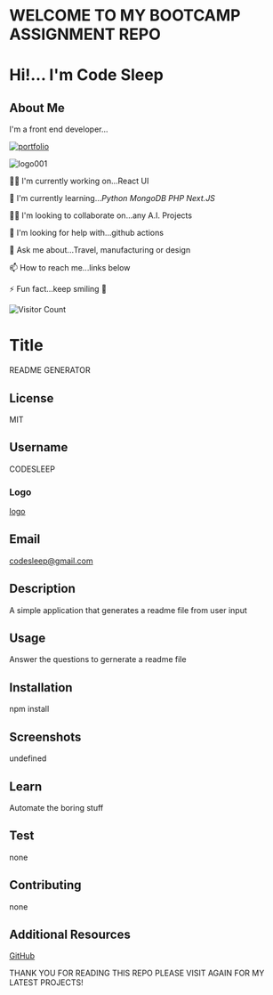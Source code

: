 
# WELCOME TO MY BOOTCAMP ASSIGNMENT REPO

# Hi!... I'm Code Sleep

## About Me

I'm a front end developer...

[![portfolio](https://img.shields.io/badge/my_portfolio-000?style=for-the-badge&logo=ko-fi&logoColor=white)](https://codesleeps.github.io/Bootstrap-Portfolio/)

![logo001](https://user-images.githubusercontent.com/125808990/236808958-deddef64-0c3e-4e5b-92ce-84166aa87fc6.png)

👩‍💻 I'm currently working on...React UI

🧠 I'm currently learning..._Python_ _MongoDB_ _PHP_ _Next.JS_

👯‍♀️ I'm looking to collaborate on...any A.I. Projects

🤔 I'm looking for help with...github actions

💬 Ask me about...Travel, manufacturing or design

📫 How to reach me...links below

⚡️ Fun fact...keep smiling 🤖

![Visitor Count](https://profile-counter.glitch.me/codesleeps/count.svg)

# Title

  README GENERATOR
  
## License

  MIT

## Username

  CODESLEEP

### Logo

  [logo]('/Users/codesleep/Desktop/solid-octo-fiesta-main/logo.png')

## Email

  <codesleep@gmail.com>

## Description

  A simple application that generates a readme file from user input

## Usage

  Answer the questions to gernerate a readme file

## Installation

  npm install

## Screenshots

  undefined
  
## Learn

  Automate the boring stuff

## Test

  none

## Contributing

  none

## Additional Resources

  [GitHub](https://github.com/codesleeps/turbo-invention/blob/main/README.md)

  THANK YOU FOR READING THIS REPO PLEASE VISIT AGAIN FOR MY LATEST PROJECTS!
  